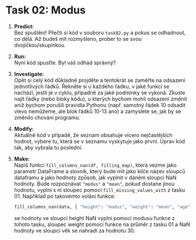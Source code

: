 # Task 02: Modus

1. **Predict:** \
   Bez spuštění! Přečti si kód v souboru `task02.py` a pokus se odhadnout, co dělá. Až budeš mít rozmyšleno, prober to se svou dvojičkou/skupinkou.

2. **Run:** \
   Nyní kód spusťte. Byl váš odhad správný?

3. **Investigate:** \
   Opět si celý kód důkladně projděte a tentokrát se zaměřte na odsazení jednotlivých řádků. Řekněte si u každého řádku, v jaké funkci se nachází, jestli je v cyklu, případně za jaké podmínky se vykoná. Zkuste najít řádky (nebo bloky kódu), u kterých bychom mohli odsazení změnit aniž bychom porušili pravidla Pythonu (např. samotný řádek 10 odsadit vlevo nemůžeme, ale blok řádků 10-13 ano) a zamyslete se, jak by se změnilo chování programu.

4. **Modify:** \
   Aktuálně kód v případě, že seznam obsahuje vícero nejčastějších hodnot, vybere tu, která se v seznamu vyskytuje jako první. Uprav kód tak, aby vybrala tu poslední.

5. **Make:** \
   Napiš funkci `fill_columns_nan(df, filling_map)`, která vezme jako parametr DataFrame a slovník, který bude mít jako klíče název sloupců dataframu a jako hodnoty způsob, jak vyplnit v daném sloupci NaN hodnoty. Bude rozpoznávat `"modus"` a `"mean"`, pokud dostane jinou hodnotu, vyplní s ní sloupec pomocí `fill_missing_values_with` z tasku 01. Například po takovémto volání funkce:
   ```python
   fill_columns_nan(data, { "height": "modus", "weight": "mean", "age": 30 })
   ```
   se hodnoty ve sloupci height NaN vyplní pomocí modusu funkce z tohoto tasku, sloupec weight pomocí funkce na průměr z tasku 01 a NaN hodnoty ve sloupci věk se nahradí za hodnotu 30.
